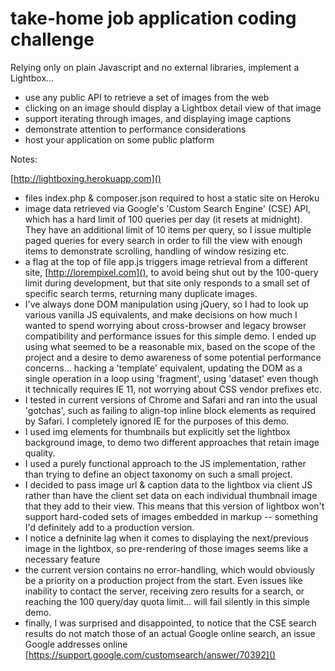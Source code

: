 # take-home job application coding challenge

Relying only on plain Javascript and no external libraries, implement a Lightbox...

- use any public API to retrieve a set of images from the web
- clicking on an image should display a Lightbox detail view of that image
- support iterating through images, and displaying image captions
- demonstrate attention to performance considerations
- host your application on some public platform


Notes:

[http://lightboxing.herokuapp.com]()

- files index.php & composer.json required to host a static site on Heroku
- image data retrieved via Google's 'Custom Search Engine' (CSE) API, which has a hard limit of 100 queries per day (it resets at midnight). They have an additional limit of 10 items per query, so I issue multiple paged queries for every search in order to fill the view with enough items to demonstrate scrolling, handling of window resizing etc.
- a flag at the top of file app.js triggers image retrieval from a different site, [http://lorempixel.com](), to avoid being shut out by the 100-query limit during development, but that site only responds to a small set of specific search terms, returning many duplicate images.
- I've always done DOM manipulation using jQuery, so I had to look up various vanilla JS equivalents, and make decisions on how much I wanted to spend worrying about cross-browser and legacy browser compatibility and performance issues for this simple demo.  I ended up using what seemed to be a reasonable mix, based on the scope of the project and a desire to demo awareness of some potential performance concerns... hacking a 'template' equivalent, updating the DOM as a single operation in a loop using 'fragment', using 'dataset' even though it technically requires IE 11, not worrying about CSS vendor prefixes etc.
- I tested in current versions of Chrome and Safari and ran into the usual 'gotchas', such as failing to align-top inline block elements as required by Safari. I completely ignored IE for the purposes of this demo.
- I used img elements for thumbnails but explicitly set the lightbox background image, to demo two different approaches that retain image quality.
- I used a purely functional approach to the JS implementation, rather than trying to define an object taxonomy on such a small project.
- I decided to pass image url & caption data to the lightbox via client JS rather than have the client set data on each individual thumbnail image that they add to their view. This means that this version of lightbox won't support hard-coded sets of images embedded in markup -- something I'd definitely add to a production version.
- I notice a defninite lag when it comes to displaying the next/previous image in the lightbox, so pre-rendering of those images seems like a necessary feature
- the current version contains no error-handling, which would obviously be a priority on a production project from the start. Even issues like inability to contact the server, receiving zero results for a search, or reaching the 100 query/day quota limit... will fail silently in this simple demo.
- finally, I was surprised and disappointed, to notice that the CSE search results do not match those of an actual Google online search, an issue Google addresses online [https://support.google.com/customsearch/answer/70392]()

 
